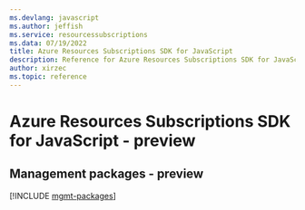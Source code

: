 ```yaml
---
ms.devlang: javascript
ms.author: jeffish
ms.service: resourcessubscriptions
ms.data: 07/19/2022
title: Azure Resources Subscriptions SDK for JavaScript
description: Reference for Azure Resources Subscriptions SDK for JavaScript
author: xirzec
ms.topic: reference
---
```

# Azure Resources Subscriptions SDK for JavaScript - preview

## Management packages - preview
[!INCLUDE [mgmt-packages](resources-subscriptions-mgmt-index.md)]
